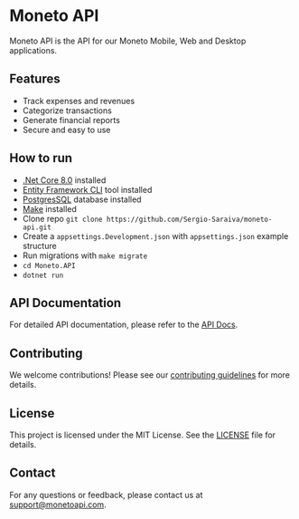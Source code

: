# Moneto API

Moneto API is the API for our Moneto Mobile, Web and Desktop applications.

## Features

- Track expenses and revenues
- Categorize transactions
- Generate financial reports
- Secure and easy to use

## How to run
- [.Net Core 8.0](https://dotnet.microsoft.com/pt-br/download/dotnet/8.0) installed
- [Entity Framework CLI](https://learn.microsoft.com/pt-br/ef/core/cli/dotnet) tool installed
- [PostgresSQL](https://www.postgresql.org/download/) database installed
- [Make](https://www.geeksforgeeks.org/how-to-install-make-on-ubuntu/) installed
- Clone repo ```git clone https://github.com/Sergio-Saraiva/moneto-api.git```
- Create a ```appsettings.Development.json``` with ```appsettings.json``` example structure
- Run migrations with ```make migrate```
- ```cd Moneto.API```
- ```dotnet run```

## API Documentation

For detailed API documentation, please refer to the [API Docs](link-to-api-docs).

## Contributing

We welcome contributions! Please see our [contributing guidelines](link-to-contributing-guidelines) for more details.

## License

This project is licensed under the MIT License. See the [LICENSE](link-to-license) file for details.

## Contact

For any questions or feedback, please contact us at support@monetoapi.com.
